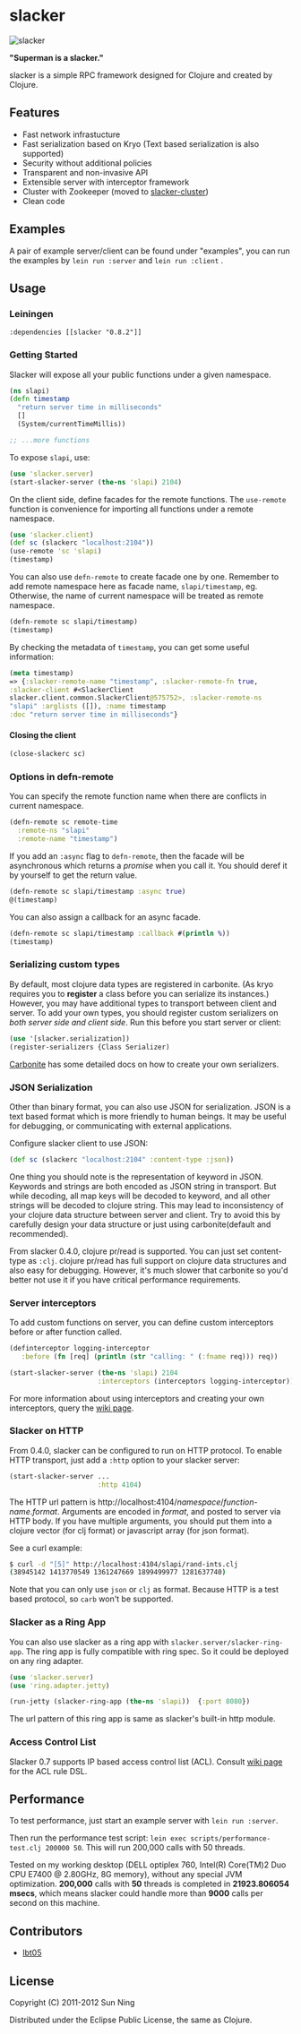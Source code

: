 # slacker

![slacker](http://i.imgur.com/Jd02f.png)

**"Superman is a slacker."**

slacker is a simple RPC framework designed for Clojure and created by Clojure.

## Features

* Fast network infrastucture
* Fast serialization based on Kryo (Text based serialization is also supported)
* Security without additional policies
* Transparent and non-invasive API
* Extensible server with interceptor framework
* Cluster with Zookeeper (moved to [slacker-cluster](https://github.com/sunng87/slacker-cluster))
* Clean code

## Examples

A pair of example server/client can be found under "examples", you
can run the examples by `lein run :server` and `lein run :client` . 

## Usage

### Leiningen

    :dependencies [[slacker "0.8.2"]]

### Getting Started

Slacker will expose all your public functions under a given
namespace. 

``` clojure
(ns slapi)
(defn timestamp 
  "return server time in milliseconds"
  []
  (System/currentTimeMillis))

;; ...more functions
```             

To expose `slapi`, use:

``` clojure
(use 'slacker.server)
(start-slacker-server (the-ns 'slapi) 2104)
```

On the client side, define facades for the remote functions.
The `use-remote` function is convenience for importing all functions
under a remote namespace. 

``` clojure
(use 'slacker.client)
(def sc (slackerc "localhost:2104"))
(use-remote 'sc 'slapi)
(timestamp)
```

You can also use `defn-remote` to create facade one by one. Remember
to add remote namespace here as facade name, `slapi/timestamp`,
eg. Otherwise, the name of current namespace will be treated as remote
namespace. 

``` clojure
(defn-remote sc slapi/timestamp)
(timestamp)
```

By checking the metadata of `timestamp`, you can get some useful
information:

``` clojure
(meta timestamp)
=> {:slacker-remote-name "timestamp", :slacker-remote-fn true,
:slacker-client #<SlackerClient
slacker.client.common.SlackerClient@575752>, :slacker-remote-ns
"slapi" :arglists ([]), :name timestamp 
:doc "return server time in milliseconds"}
```

#### Closing the client

``` clojure
(close-slackerc sc)
```

### Options in defn-remote

You can specify the remote function name when there are conflicts in
current namespace.

``` clojure
(defn-remote sc remote-time
  :remote-ns "slapi"
  :remote-name "timestamp")
```

If you add an `:async` flag to `defn-remote`, then the facade will be
asynchronous which returns a *promise* when you call it. You should
deref it by yourself to get the return value.

``` clojure
(defn-remote sc slapi/timestamp :async true)
@(timestamp)
```

You can also assign a callback for an async facade.

``` clojure
(defn-remote sc slapi/timestamp :callback #(println %))
(timestamp)
```

### Serializing custom types

By default, most clojure data types are registered in carbonite. (As
kryo requires you to **register** a class before you can serialize
its instances.) However, you may have additional types to
transport between client and server. To add your own types, you should
register custom serializers on *both server side and client side*. Run
this before you start server or client:

``` clojure
(use '[slacker.serialization])
(register-serializers {Class Serializer)
```
[Carbonite](https://github.com/revelytix/carbonite "carbonite") has
some detailed docs on how to create your own serializers.

### JSON Serialization

Other than binary format, you can also use JSON for
serialization. JSON is a text based format which is more friendly to
human beings. It may be useful for debugging, or communicating with
external applications.

Configure slacker client to use JSON:

``` clojure
(def sc (slackerc "localhost:2104" :content-type :json))
```

One thing you should note is the representation of keyword in
JSON. Keywords and strings are both encoded as JSON string in
transport. But while decoding, all map keys will be decoded to
keyword, and all other strings will be decoded to clojure string. This
may lead to inconsistency of your clojure data structure between server and
client. Try to avoid this by carefully design your data structure or
just using carbonite(default and recommended).

From slacker 0.4.0, clojure pr/read is supported. You can just
set content-type as `:clj`. clojure pr/read has full support on
clojure data structures and also easy for debugging. However, it's
much slower that carbonite so you'd better not use it if you have
critical performance requirements.

### Server interceptors

To add custom functions on server, you can define custom
interceptors before or after function called.

``` clojure
(definterceptor logging-interceptor 
   :before (fn [req] (println (str "calling: " (:fname req))) req))

(start-slacker-server (the-ns 'slapi) 2104
                      :interceptors (interceptors logging-interceptor))
```

For more information about using interceptors and creating your own
interceptors, query the [wiki
page](https://github.com/sunng87/slacker/wiki/Interceptors).

### Slacker on HTTP

From 0.4.0, slacker can be configured to run on HTTP protocol. To
enable HTTP transport, just add a `:http` option to your slacker
server:

``` clojure
(start-slacker-server ...
                      :http 4104)
```

The HTTP url pattern is
http://localhost:4104/*namespace*/*function-name*.*format*.  Arguments
are encoded in *format*, and posted to server via HTTP body. If you
have multiple arguments, you should put them into a clojure vector
(for clj format) or javascript array (for json format).

See a curl example:

``` bash
$ curl -d "[5]" http://localhost:4104/slapi/rand-ints.clj
(38945142 1413770549 1361247669 1899499977 1281637740)
```

Note that you can only use `json` or `clj` as format. Because HTTP is
a test based protocol, so `carb` won't be supported.

### Slacker as a Ring App

You can also use slacker as a ring app with
`slacker.server/slacker-ring-app`. The ring app is fully compatible
with ring spec. So it could be deployed on any ring adapter.

``` clojure
(use 'slacker.server)
(use 'ring.adapter.jetty)

(run-jetty (slacker-ring-app (the-ns 'slapi))  {:port 8080})
```

The url pattern of this ring app is same as slacker's built-in http
module. 

### Access Control List

Slacker 0.7 supports IP based access control list (ACL). Consult [wiki
page](https://github.com/sunng87/slacker/wiki/AccessControlList) for the ACL rule DSL.

## Performance

To test performance, just start an example server with `lein run :server`.

Then run the performance test script: 
`lein exec scripts/performance-test.clj 200000 50`. This will run
200,000 calls with 50 threads.

Tested on my working desktop (DELL optiplex 760, Intel(R) Core(TM)2
Duo CPU E7400 @ 2.80GHz, 8G memory), without any special JVM optimization.
**200,000** calls with **50** threads is completed in **21923.806054
msecs**, which means slacker could handle more than **9000** calls per
second on this machine.

## Contributors

* [lbt05](https://github.com/lbt05)

## License

Copyright (C) 2011-2012 Sun Ning

Distributed under the Eclipse Public License, the same as Clojure.
